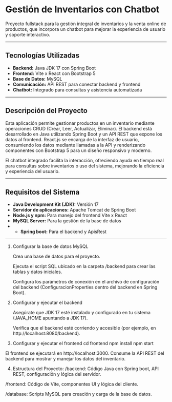 # Gestión de Inventarios con Chatbot

Proyecto fullstack para la gestión integral de inventarios y la venta online de productos, que incorpora un chatbot para mejorar la experiencia de usuario y soporte interactivo.

---

## Tecnologías Utilizadas

- **Backend:** Java JDK 17 con Spring Boot 
- **Frontend:** Vite x React con Bootstrap 5  
- **Base de Datos:** MySQL  
- **Comunicación:** API REST para conectar backend y frontend  
- **Chatbot:** Integrado para consultas y asistencia automatizada  

---

## Descripción del Proyecto

Esta aplicación permite gestionar productos en un inventario mediante operaciones CRUD (Crear, Leer, Actualizar, Eliminar). El backend está desarrollado en Java utilizando Spring Boot y un API REST que expone los datos al frontend. React.js se encarga de la interfaz de usuario, consumiendo los datos mediante llamadas a la API y renderizando componentes con Bootstrap 5 para un diseño responsivo y moderno.

El chatbot integrado facilita la interacción, ofreciendo ayuda en tiempo real para consultas sobre inventarios o uso del sistema, mejorando la eficiencia y experiencia del usuario.

---

## Requisitos del Sistema

- **Java Development Kit (JDK):** Versión 17
- **Servidor de aplicaciones:** Apache Tomcat de Spring Boot
- **Node.js y npm:** Para manejo del frontend Vite x React
- **MySQL Server:** Para la gestión de la base de datos
- - **Spring boot:** Para el backend y ApisRest

---

1. Configurar la base de datos MySQL

    Crea una base de datos para el proyecto.

    Ejecuta el script SQL ubicado en la carpeta /backend para crear las tablas y datos iniciales.

    Configura los parámetros de conexión en el archivo de configuración del backend (ConfiguracionProperties dentro del backend en Spring Boot).

2. Configurar y ejecutar el backend

    Asegúrate que JDK 17 esté instalado y configurado en tu sistema (JAVA_HOME apuntando a JDK 17).


    Verifica que el backend esté corriendo y accesible (por ejemplo, en http://localhost:8080/backend).

3. Configurar y ejecutar el frontend
cd frontend
npm install
npm start

El frontend se ejecutará en http://localhost:3000.
Consume la API REST del backend para mostrar y manejar los datos del inventario.

4. Estructura del Proyecto:
/backend:       Código Java con Spring boot, API REST, configuración y lógica del servidor.

/frontend:      Código de Vite, componentes UI y lógica del cliente.

/database:      Scripts MySQL para creación y carga de la base de datos.

